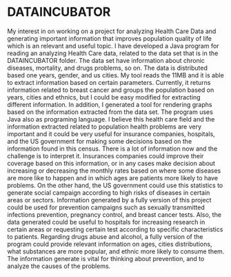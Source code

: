 # DATAINCUBATOR
My interest in on working on a project for analyzing Health Care Data and generating important information that improves population quality of life which is an relevant and useful topic.
I have developed a Java program for reading an analyzing Health Care data, related to the data set that is in the DATAINCUBATOR folder. The data set have information about chronic diseases, mortality, and drugs problems, so on. The data is distributed based one years, gender, and us cities. My tool reads the 11MB and it is able to extract information based on certain parameters. Currently, it returns information related to breast cancer and groups the population based on years, cities and ethnics, but I could be easy modified for extracting different information. In addition, I generated a tool for rendering graphs based on the information extracted from the data set. The program uses Java also as programing language.
I believe this health care field and the information extracted related to population health problems are very important and it could be very useful for insurance companies, hospitals, and the US government for making some decisions based on the information found in this census. There is a lot of information now and the challenge is to interpret it. Insurances companies could improve their coverage based on this information, or in any cases make decision about increasing or decreasing the monthly rates based on where some diseases are more like to happen and in which ages are patients more likely to have problems. On the other hand, the US government could use this statistics to generate social campaign according to high risks of diseases in certain areas or sectors. Information generated by a fully version of this project could be used for prevention campaigns such as sexually transmitted infections prevention, pregnancy control, and breast cancer tests. Also, the data generated could be useful to hospitals for increasing research in certain areas or requesting certain test according to specific characteristics to patients. 
Regarding drugs abuse and alcohol, a fully version of the program could provide relevant information on ages, cities distributions, what substances are more popular, and ethnic more likely to consume them. The information generate is vital for thinking about prevention, and to analyze the causes of the problems. 

